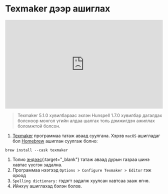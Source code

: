 # Texmaker дээр ашиглах

<div style="position: relative; width: 100%; padding-bottom: 56.25%;">
   <iframe src="https://www.youtube.com/embed/CuQmwvnIDG8" frameborder="0" allow="accelerometer; autoplay; clipboard-write; encrypted-media; gyroscope; picture-in-picture" allowfullscreen style="position: absolute; top: 0; left: 0; height: 100%; width: 100%; padding-bottom:20px;"></iframe>
</div>

> Texmaker 5.1.0 хувилбараас эхлэн Hunspell 1.7.0 хувилбар дагалдах болсноор монгол үгийн алдаа шалгах толь дэмжигдэн ажиллах боломжтой болсон.

1. [Texmaker](https://www.xm1math.net/texmaker/) программаа татаж аваад суулгана. Хэрэв `macOS` ашигладаг бол [Homebrew](https://brew.sh/) ашиглан суулгаж болно:
```
brew install --cask texmaker
```
1. Толио [эндээс](https://github.com/bataak/dict-mn/raw/main/mn_MN.zip){:target="_blank"} татаж аваад дурын газраа шинэ хавтас үүсгэн задална.
1. Программаа нээгээд `Options > Configure Texmaker > Editor` гэж ороод
1. `Spelling dictionary:` гэдэгт задалж хуулсан хавтсаа зааж өгнө.
1. Ийнхүү ашиглахад бэлэн болов.
